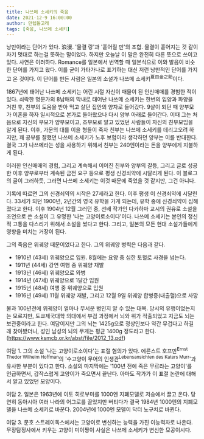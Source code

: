```yaml
---
title: 나쓰메 소세키의 죽음
date: 2021-12-9 16:00:00
author: 만렙돌고래
tags: [죽음, 나쓰메 소세키]
---
```


낭만이라는 단어가 있다. 浪漫. '물결 랑'과 '흩어질 만'의 조합. 물결이 흩어지는 것 같이 자기 멋대로 하는걸 뜻하는 말이었다. 하지만 오늘날 이 말은 완전히 다른 뜻으로 쓰이고 있다. 사연은 이러하다. Romance를 일본에서 번역할 때 일본식으로 이와 발음이 비슷한 단어를 가지고 왔다. 이를 굳이 가타가나로 표기하는 대신 저런 낭만적인 단어를 가지고 온 것이다. 이 단어를 만든 사람은 일본의 소설가 나쓰메 소세키<sup>夏目金之助</sup>이다.

1867년에 태어난 나쓰메 소세키는 어린 시절 자신이 매물이 된 인신매매를 경험한 적이 있다. 쇠락한 명문가의 8남매의 막내로 태어난 나쓰메 소세키는 한번의 입양과 파양을 거친 후, 친부의 도움을 받아 먹고 살던 집안의 양자로 들어갔다. 9살이 되던 때 양부모가 이혼을 하자 일시적으로 본가로 돌아왔으나 다시 양부 아래로 들어간다. 이때 그는 처음으로 자신의 부모가 양부모이고, 조부모로 알고 있었던 사람들이 자신의 친부모임을 알게 된다. 이후, 가문의 대를 이을 형들이 죽자 친부는 나쓰메 소세키를 데리고오려 하지만, 꽤 공부를 잘했던 나쓰메 소세키가 노후 보험이라 생각하던 양부는 이를 반대한다. 결국 그가 나쓰메라는 성을 사용하기 위해서 친부는 240엔이라는 돈을 양부에게 지불하게 된다.

이러한 인신매매의 경험, 그리고 계속해서 이어진 친부와 양부의 갈등, 그리고 글로 성공한 이후 양부로부터 계속된 금전 요구 등으로 평생 신경쇠약에 시달리게 된다. 이 블로그의 글이 그러하듯, 그러면 나쓰메 소세키는 이것 때문에 죽었을 것 같지만, 그건 아니다. 

기록에 따르면 그의 신경쇠약의 시작은 27세라고 한다. 이후 평생 이 신경쇠약에 시달린다. 33세가 되던 1900년, 2년간의 영국 유학을 가게 되는데, 유학 중에 신경쇠약이 심해졌다고 한다. 이후 1904년 12월 그러던 중, 선배 작가인 다카하마 교시의 권유로 소설을 조언으로 쓴 소설이 그 유명한 '나는 고양이로소이다'이다. 나쓰메 소세키는 본인의 정신적 고통을 다스리기 위해서 소설을 썼다고 한다. 그리고, 일본의 모든 현대 소설가들에게 영향을 미치는 거장이 된다.

그의 죽음은 위궤양 때문이었다고 한다. 그의 위궤양 병력은 다음과 같다.

- 1910년 (43세) 위궤양으로 입원. 8월에는 요양 중 심한 토혈로 사경을 넘는다.
- 1911년 (44세) 강연 여행 중 위궤양 재발
- 1913년 (46세) 위궤양으로 와병
- 1914년 (47세) 위궤양으로 1달간 입원
- 1915년 (48세) 여행 중 위궤양으로 입원
- 1916년 (49세) 11월 위궤양 재발, 그리고 12월 9일 위궤양 합병증(내출혈)으로  사망

불과 100년전에 위궤양이 얼마나 무서운 병인지 알 수 있는 대목. 당시의 유행이었는지는 모르지만, 도쿄제국대학 의대에서 부검 과정에서 뇌와 위가 적출되었고 지금도 뇌는 보관중이라고 한다. 여담이지만 그의 뇌는 1425g으로 정상인보다 약간 무겁다고 하길래 찾아봤더니, 성인 남성의 뇌의 무게는 평균 1400g 정도라고 한다. (https://www.ksmcb.or.kr/abst/file/2012_13.pdf)

여담 1. 그의 소설 '나는 고양이로소이다'는 표절 혐의가 있다. 에른스트 호프만<sup>Ernst Thedor Wilhelm Hoffman</sup>의 '수고양이 무어의 인생관<sup>Lebensansichten des Katers Murr</sup>'과 유사한 부분이 있다고 한다. 소설의 마지막에는 '100년 전에 죽은 무르라는 고양이'를 언급하면서, 갑작스럽게 고양이가 죽으면서 끝난다. 아마도 작가가 이 표절 논란에 대해서 알고 있었던 모양이다.

여담 2. 일본은 1963년에 이토 히로부미를 1000엔 지폐모델로 저승에서 끌고 온다. 당연히 동아시아 여러 나라의 어그로를 끌었지만 버티다가 결국 1984년 1000엔의 지폐모델을 나쓰메 소세키로 바꾼다. 2004년에 1000엔 모델이 닥터 노구치로 바뀐다.

여담 3. 문호 스트레이독스에서는 고양이로 변신하는 능력을 가진 이능력자로 나온다. 무장탐정사에서 키우는 고양이 미이짱이 사실은 나쓰메 소세키가 변신한 묘공이시다.